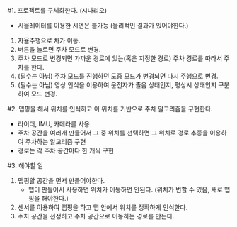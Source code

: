 #1. 프로젝트를 구체화한다. (시나리오)
 - 시뮬레이터를 이용한 시연은 불가능 (물리적인 결과가 있어야한다.)

1. 자율주행으로 차가 이동.
2. 버튼을 눌르면 주차 모드로 변경.
3. 주차 모드로 변경되면 가까운 경로에 있는(혹은 지정한 경로) 주차 경로를 따라서 주차를 한다.
4. (필수는 아님) 주차 모드를 진행하던 도중 모드가 변경되면 다시 주행으로 변경.
5. (필수는 아님) 영상 인식을 이용하여 운전자가 졸음 상태인지, 평상시 상태인지 구분하여 모드 변경.

#2. 맵핑을 해서 위치를 인식하고 이 위치를 기반으로 주차 알고리즘을 구현한다.
 - 라이더, IMU, 카메라를 사용
 - 주차 공간을 여러개 만들어서 그 중 위치를 선택하면 그 위치로 경로 추종을 이용하여 주차하는 알고리즘 구현
 - 경로는 각 주차 공간마다 한 개씩 구현

#3. 해야할 일
1. 맵핑할 공간을 먼저 만들어야한다.
	- 맵이 만들어서 사용하면 위치가 이동하면 안된다. (위치가 변할 수 있음, 새로 맵핑을 해야한다.)
2. 센서를 이용하여 맵핑을 하고 맵 안에서 위치를 정확하게 인식한다.
3. 주차 공간을 선정하고 주차 공간으로 이동하는 경로를 만든다.
